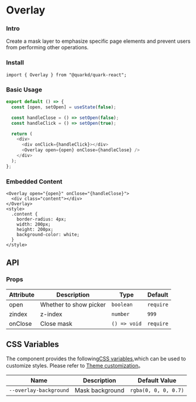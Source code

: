 # Overlay

### Intro

Create a mask layer to emphasize specific page elements and prevent users from performing other operations.

### Install

```tsx
import { Overlay } from "@quarkd/quark-react";
```

### Basic Usage

```js
export default () => {
  const [open, setOpen] = useState(false);

  const handleClose = () => setOpen(false);
  const handleClick = () => setOpen(true);

  return (
    <div>
      <div onClick={handleClick}></div>
      <Overlay open={open} onClose={handleClose} />
    </div>
  );
};
```

### Embedded Content

```tsx
<Overlay open="{open}" onClose="{handleClose}">
  <div class="content"></div>
</Overlay>
<style>
  .content {
    border-radius: 4px;
    width: 200px;
    height: 200px;
    background-color: white;
  }
</style>
```

## API

### Props

| Attribute | Description            | Type         | Default   |
| --------- | ---------------------- | ------------ | --------- |
| open      | Whether to show picker | `boolean`    | `require` |
| zindex    | z-index                | `number `    | `999`     |
| onClose   | Close mask             | `() => void` | `require` |

## CSS Variables

The component provides the following[CSS variables](https://developer.mozilla.org/zh-CN/docs/Web/CSS/Using_CSS_custom_properties),which can be used to customize styles. Please refer to [Theme customization](#/zh-CN/guide/theme)。

| Name                   | Description     | Default Value        |
| ---------------------- | --------------- | -------------------- |
| `--overlay-background` | Mask background | `rgba(0, 0, 0, 0.7)` |
